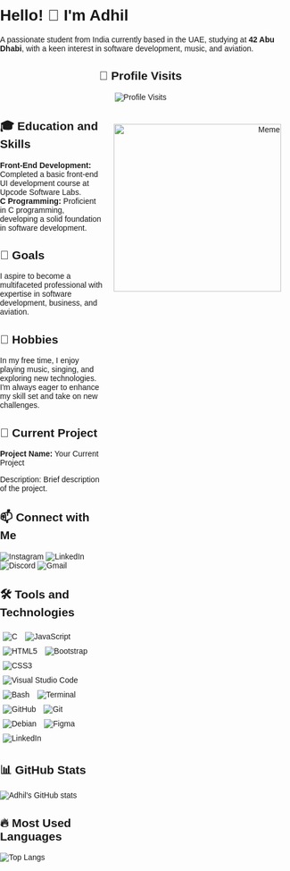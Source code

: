 <!DOCTYPE html>
<html lang="en">
<head>
    <meta charset="UTF-8">
    <meta name="viewport" content="width=device-width, initial-scale=1.0">
</head>
<body style="font-family: Arial, sans-serif; margin: 0; padding: 0;">
    <h1>Hello! 👋 I'm Adhil</h1>
    <p>A passionate student from India currently based in the UAE, studying at <strong>42 Abu Dhabi</strong>, with a keen interest in software development, music, and aviation.</p>

 <div style="text-align: center;">
        <h2>👀 Profile Visits</h2>
        <img src="https://komarev.com/ghpvc/?username=yourusername&color=blue" alt="Profile Visits">
    </div>

  <div style="display: flex; justify-content: space-between; flex-wrap: wrap;">
        <!-- Left side content -->
        <div style="flex: 1; padding-right: 20px;">
            <h2>🎓 Education and Skills</h2>
            <ul style="list-style-type: none; padding: 0;">
                <li><strong>Front-End Development:</strong> Completed a basic front-end UI development course at Upcode Software Labs.</li>
                <li><strong>C Programming:</strong> Proficient in C programming, developing a solid foundation in software development.</li>
            </ul>
      <h2>🎯 Goals</h2>
            <p>I aspire to become a multifaceted professional with expertise in software development, business, and aviation.</p>
    <h2>🎵 Hobbies</h2>
            <p>In my free time, I enjoy playing music, singing, and exploring new technologies. I'm always eager to enhance my skill set and take on new challenges.</p>

   <h2>🚀 Current Project</h2>
            <p><strong>Project Name:</strong> <a href="https://github.com/your-repo-link" style="text-decoration: none;">Your Current Project</a></p>
            <p>Description: Brief description of the project.</p>

   <h2>📫 Connect with Me</h2>
            <p>
                <a href="https://www.instagram.com/ig.adhil_shafeer" style="text-decoration: none;">
                    <img src="https://img.shields.io/badge/Instagram-%23E4405F.svg?style=for-the-badge&logo=instagram&logoColor=white" alt="Instagram">
                </a>
                <a href="https://www.linkedin.com/in/adhil-shafeer-305115228/" style="text-decoration: none;">
                    <img src="https://img.shields.io/badge/LinkedIn-%230077B5.svg?style=for-the-badge&logo=linkedin&logoColor=white" alt="LinkedIn">
                </a>
                <a href="https://discord.gg/yourdiscordid" style="text-decoration: none;">
                    <img src="https://img.shields.io/badge/Discord-%237289DA.svg?style=for-the-badge&logo=discord&logoColor=white" alt="Discord">
                </a>
                <a href="mailto:adhilshafeer1@gmail.com" style="text-decoration: none;">
                    <img src="https://img.shields.io/badge/Gmail-D14836?style=for-the-badge&logo=gmail&logoColor=white" alt="Gmail">
                </a>
            </p>
    <h2>🛠️ Tools and Technologies</h2>
            <p>
                <img src="https://img.shields.io/badge/C-%2300599C.svg?style=for-the-badge&logo=c&logoColor=white" alt="C" style="margin: 5px;">
                <img src="https://img.shields.io/badge/JavaScript-%23323330.svg?style=for-the-badge&logo=javascript&logoColor=%23F7DF1E" alt="JavaScript" style="margin: 5px;">
                <img src="https://img.shields.io/badge/HTML5-%23E34F26.svg?style=for-the-badge&logo=html5&logoColor=white" alt="HTML5" style="margin: 5px;">
                <img src="https://img.shields.io/badge/Bootstrap-%23563D7C.svg?style=for-the-badge&logo=bootstrap&logoColor=white" alt="Bootstrap" style="margin: 5px;">
                <img src="https://img.shields.io/badge/CSS3-%231572B6.svg?style=for-the-badge&logo=css3&logoColor=white" alt="CSS3" style="margin: 5px;">
                <img src="https://img.shields.io/badge/VisualStudioCode-%23007ACC.svg?style=for-the-badge&logo=visual-studio-code&logoColor=white" alt="Visual Studio Code" style="margin: 5px;">
                <img src="https://img.shields.io/badge/Bash-%23121011.svg?style=for-the-badge&logo=gnu-bash&logoColor=white" alt="Bash" style="margin: 5px;">
                <img src="https://img.shields.io/badge/Terminal-%234D4D4D.svg?style=for-the-badge&logo=windows-terminal&logoColor=white" alt="Terminal" style="margin: 5px;">
                <img src="https://img.shields.io/badge/GitHub-%23181717.svg?style=for-the-badge&logo=github&logoColor=white" alt="GitHub" style="margin: 5px;">
                <img src="https://img.shields.io/badge/Git-%23F05033.svg?style=for-the-badge&logo=git&logoColor=white" alt="Git" style="margin: 5px;">
                <img src="https://img.shields.io/badge/Debian-%23A81D33.svg?style=for-the-badge&logo=debian&logoColor=white" alt="Debian" style="margin: 5px;">
                <img src="https://img.shields.io/badge/Figma-%23F24E1E.svg?style=for-the-badge&logo=figma&logoColor=white" alt="Figma" style="margin: 5px;">
                <img src="https://img.shields.io/badge/LinkedIn-%230077B5.svg?style=for-the-badge&logo=linkedin&logoColor=white" alt="LinkedIn" style="margin: 5px;">
            </p>
    <h2>📊 GitHub Stats</h2>
            <img src="https://github-readme-stats.vercel.app/api?username=adhi-2005&show_icons=true&theme=radical" alt="Adhil's GitHub stats">
            <h2>🔥 Most Used Languages</h2>
            <img src="https://github-readme-stats.vercel.app/api/top-langs/?username=adhi-2005&layout=compact&theme=radical" alt="Top Langs">
        </div>
  <!-- Right side image -->
        <div style="flex: 1; text-align: right;">
            <img src="https://i.imgflip.com/2sd8qv.jpg" alt="Meme" width="300" style="margin-top: 40px;">
        </div>
    </div>
</body>
</html>

